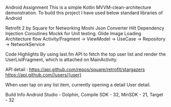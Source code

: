 Android Assignment
This is a simple Kotlin MVVM-clean-architecture demonstration. To build this project I have used below standard libraries of Android

Retrofit 2 by Square for Networking
Moshi Json Converter
Hilt Dependency Injection
Coroutines
Mockk for Unit testing.
Glide Image Loading
Architecture flow
Activity/Fragment -> ViewModel -> UseCase -> Repository -> NetworkService

Code Highlights
By using last.fm API to fetch the top user list and render the UserListFragment, which is attached on MainActivity.

API detail : https://api.github.com/repos/square/retrofit/stargazers<br />https://api.github.com//users/{user}

When user tap on any list item, currently opening a detail User detail.

Build Info
Android Studio - Dolphin, Compile SDK - 32, MinSDK - 21, Target - 32
